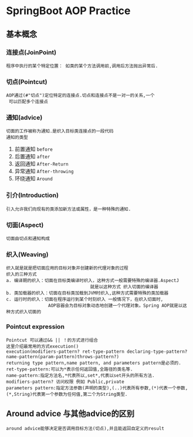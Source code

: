 # SpringBoot AOP  Practice
## 基本概念
### 连接点(JoinPoint)
    程序中执行的某个特定位置： 如类的某个方法调用前,调用后方法抛出异常后.
### 切点(Pointcut)
    AOP通过(#"切点")定位特定的连接点.切点和连接点不是一对一的关系,一个  
     可以匹配多个连接点
### 通知(advice)
    切面的工作被称为通知.是织入目标类连接点的一段代码
    通知的类型
  1. 前置通知 `before`
  2. 后置通知 `after`
  3. 返回通知 `After-Return`
  4. 异常通知 `After-throwing`
  5. 环绕通知 `Around`

### 引介(Introduction)
    引入允许我们向现有的类添加新方法或属性，是一种特殊的通知.
  
### 切面(Aspect)
    切面由切点和通知构成
 
### 织入(Weaving)
    织入就是就是把切面应用的目标对象并创建新的代理对象的过程
	织入的三种方式
	a. 编译期的织入：切面在目标类编译时织入，这种方式一般需要特殊的编译器.AspectJ  
	                                就是以这种方式 织入切面的编译器
	b. 类加载器的织入：切面在目标类加载到JVM时织入,这种方式需要特殊的类加载器  
	c. 运行时的织入：切面在程序运行到某个时刻织入 一般情况下，在织入切面时,  
	                AOP容器会为目标对象动态地创建一个代理对象。Spring AOP就是以这种方式织入切面的
	                
### Pointcut expression
    Pointcut 可以通过&& || ！的方式进行组合  
    这里介绍最常用的方式execution()
	execution(modifiers-pattern? ret-type-pattern declaring-type-pattern? name-pattern(param-pattern)throws-pattern?)  
    returning type pattern,name pattern, and parameters pattern是必须的.  
    ret-type-pattern:可以为*表示任何返回值,全路径的类名等.  
    name-pattern:指定方法名,*代表所以,set*,代表以set开头的所有方法.  
    modifiers-pattern? 访问权限 例如 Public,private
    parameters pattern:指定方法参数(声明的类型),(..)代表所有参数,(*)代表一个参数,(*,String)代表第一个参数为任何值,第二个为String类型.
    
    
## Around advice 与其他advice的区别
    around advice能够决定是否调用目标方法(切点),并且能返回自定义的result    




